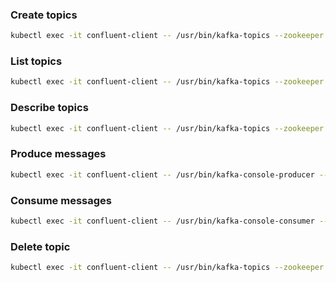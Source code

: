 ### Create topics

```bash
kubectl exec -it confluent-client -- /usr/bin/kafka-topics --zookeeper unit-test-zookeeper --topic topic1 --create --partitions 3 --replication-factor 1
```

### List topics

```bash
kubectl exec -it confluent-client -- /usr/bin/kafka-topics --zookeeper unit-test-zookeeper:2181 --list
```

### Describe topics

```bash
kubectl exec -it confluent-client -- /usr/bin/kafka-topics --zookeeper unit-test-zookeeper:2181 --describe
```

### Produce messages

```bash
kubectl exec -it confluent-client -- /usr/bin/kafka-console-producer --broker-list unit-test-kafka:9092 --topic topic1
```

### Consume messages

```bash
kubectl exec -it confluent-client -- /usr/bin/kafka-console-consumer --bootstrap-server unit-test-kafka:9092 --topic topic1 --from-beginning
```

### Delete topic

```bash
kubectl exec -it confluent-client -- /usr/bin/kafka-topics --zookeeper unit-test-zookeeper:2181 --delete --topic topic1
```
